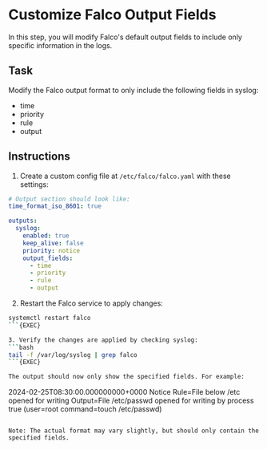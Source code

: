 # Customize Falco Output Fields

In this step, you will modify Falco's default output fields to include only specific information in the logs.

## Task

Modify the Falco output format to only include the following fields in syslog:
- time
- priority
- rule
- output

## Instructions

1. Create a custom config file at `/etc/falco/falco.yaml` with these settings:

```yaml
# Output section should look like:
time_format_iso_8601: true

outputs:
  syslog:
    enabled: true
    keep_alive: false
    priority: notice
    output_fields:
      - time
      - priority 
      - rule
      - output
```

2. Restart the Falco service to apply changes:
```bash
systemctl restart falco
```{EXEC}

3. Verify the changes are applied by checking syslog:
```bash
tail -f /var/log/syslog | grep falco
```{EXEC}

The output should now only show the specified fields. For example:
```
2024-02-25T08:30:00.000000000+0000 Notice Rule=File below /etc opened for writing Output=File /etc/passwd opened for writing by process true (user=root command=touch /etc/passwd)
```

Note: The actual format may vary slightly, but should only contain the specified fields.